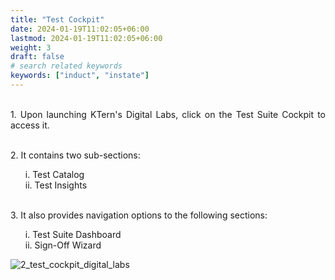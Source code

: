 ```yaml
---
title: "Test Cockpit"
date: 2024-01-19T11:02:05+06:00
lastmod: 2024-01-19T11:02:05+06:00
weight: 3
draft: false
# search related keywords
keywords: ["induct", "instate"]
---
```

<div style='text-align: justify;'>

</br>1. Upon launching KTern's Digital Labs, click on the Test Suite Cockpit to access it.

</br>2. It contains two sub-sections: 
<ul>
i. Test Catalog</br> 
ii. Test Insights 
</ul>
    
</br>3. It also provides navigation options to the following sections: 
<ul>
i. Test Suite Dashboard</br>
ii. Sign-Off Wizard
</ul>

![2_test_cockpit_digital_labs](https://storage.googleapis.com/ktern-public-files/product-documentation/Digital%20Labs/2_test_cockpit_digital_labs.png)

</div>